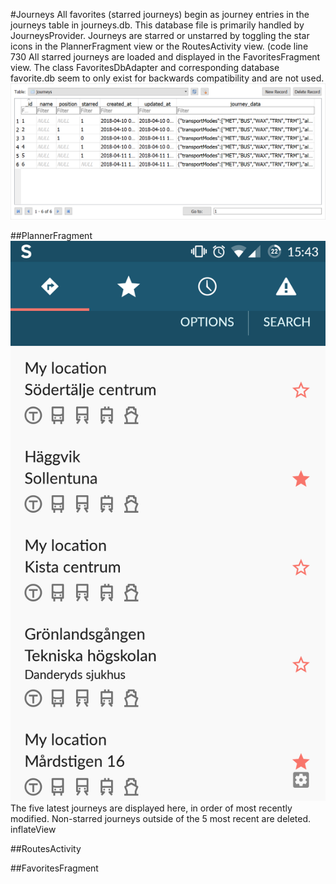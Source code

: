 #Journeys
All favorites (starred journeys) begin as journey entries in the journeys table in journeys.db. This database file is primarily handled by JourneysProvider.
Journeys are starred or unstarred by toggling the star icons in the PlannerFragment view or the RoutesActivity view. (code line 730
All starred journeys are loaded and displayed in the FavoritesFragment view.
The class FavoritesDbAdapter and corresponding database favorite.db seem to only exist for backwards compatibility and are not used.
![alt text](./Journeys.png)

##PlannerFragment
![alt text](./journeyhistory.png)
The five latest journeys are displayed here, in order of most recently modified. Non-starred journeys outside of the 5 most recent are deleted.
inflateView



##RoutesActivity

##FavoritesFragment
